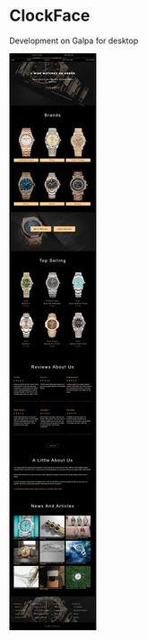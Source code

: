 # ClockFace
Development on Galpa for desktop

![image](https://github.com/JSDID/ClockFace/blob/developer/dist/assets/img/screen.jpeg)
